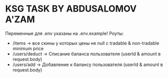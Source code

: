 # KSG TASK BY ABDUSALOMOV A'ZAM

Переменные для .env указаны на .env.example!
Роуты:

-   /items -> все скины у которых цены не null с tradable & non-tradable minimum price
-   /users/deduct -> Списание баланса пользователя (userId & amount в request.body)
-   /users/add -> Добавление к балансу пользователя (userId & amount в request.body)
